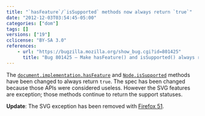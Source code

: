 ```yaml
---
title: "`hasFeature`/`isSupported` methods now always return `true`"
date: "2012-12-03T03:54:45-05:00"
categories: ["dom"]
tags: []
versions: ["19"]
cclicense: "BY-SA 3.0"
references:
    - url: "https://bugzilla.mozilla.org/show_bug.cgi?id=801425"
      title: "Bug 801425 – Make hasFeature() and isSupported() always return true"
---
```

The [`document.implementation.hasFeature`](https://developer.mozilla.org/docs/Web/API/document.implementation.hasFeature) and [`Node.isSupported`](https://developer.mozilla.org/docs/Web/API/Node.isSupported) methods have been changed to always return `true`. The spec has been changed because those APIs were considered useless. However the SVG features are exception; those methods continue to return the support statuses.

**Update**: The SVG exception has been removed with [Firefox 51](https://www.fxsitecompat.com/en-CA/docs/2016/hasfeature-will-always-return-true-even-for-svg/).

